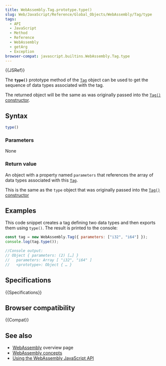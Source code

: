 ```yaml
---
title: WebAssembly.Tag.prototype.type()
slug: Web/JavaScript/Reference/Global_Objects/WebAssembly/Tag/type
tags:
  - API
  - JavaScript
  - Method
  - Reference
  - WebAssembly
  - getArg
  - Exception
browser-compat: javascript.builtins.WebAssembly.Tag.type
---
```

{{JSRef}}

The **`type()`** prototype method of the [`Tag`](/en-US/docs/Web/JavaScript/Reference/Global_Objects/WebAssembly/Tag) object can be used to get the sequence of data types associated with the tag.

The returned object will be the same as was originally passed into the [`Tag()` constructor](/en-US/docs/Web/JavaScript/Reference/Global_Objects/WebAssembly/Tag/Tag).

## Syntax

```js
type()
```

### Parameters

None

### Return value

An object with a property named `parameters` that references the array of data types associated with this [`Tag`](/en-US/docs/Web/JavaScript/Reference/Global_Objects/WebAssembly/Tag).

This is the same as the `type` object that was originally passed into the [`Tag()` constructor](/en-US/docs/Web/JavaScript/Reference/Global_Objects/WebAssembly/Tag/Tag)


## Examples

This code snippet creates a tag defining two data types and then exports them using `type()`.
The result is printed to the console:

```js
const tag = new WebAssembly.Tag({ parameters: ["i32", "i64"] });
console.log(tag.type());

//Console output: 
// Object { parameters: (2) […] }
//   parameters: Array [ "i32", "i64" ]
//   <prototype>: Object { … }
```

## Specifications

{{Specifications}}

## Browser compatibility

{{Compat}}

## See also

- [WebAssembly](/en-US/docs/WebAssembly) overview page
- [WebAssembly concepts](/en-US/docs/WebAssembly/Concepts)
- [Using the WebAssembly JavaScript API](/en-US/docs/WebAssembly/Using_the_JavaScript_API)

